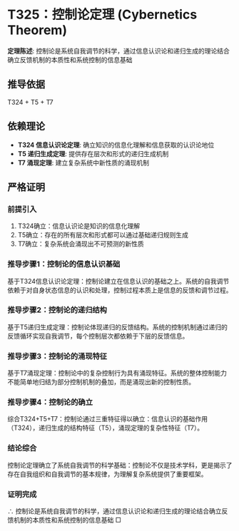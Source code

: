 # T325：控制论定理 (Cybernetics Theorem)

**定理陈述**: 控制论是系统自我调节的科学，通过信息认识论和递归生成的理论结合确立反馈机制的本质性和系统控制的信息基础

## 推导依据
T324 + T5 + T7

## 依赖理论
- **T324 信息认识论定理**: 确立知识的信息化理解和信息获取的认识论地位
- **T5 递归生成定理**: 提供存在层次和形式的递归生成机制
- **T7 涌现定理**: 建立复杂系统中新性质的涌现机制

## 严格证明

### 前提引入
1. T324确立：信息认识论是知识的信息化理解
2. T5确立：存在的所有层次和形式都可以通过基础递归规则生成
3. T7确立：复杂系统会涌现出不可预测的新性质

### 推导步骤1：控制论的信息认识基础
基于T324信息认识论定理：控制论建立在信息认识的基础之上。系统的自我调节依赖于对自身状态信息的认识和处理，控制过程本质上是信息的反馈和调节过程。

### 推导步骤2：控制论的递归结构
基于T5递归生成定理：控制论体现递归的反馈结构。系统的控制机制通过递归的反馈循环实现自我调节，每个控制层次都依赖于下层的反馈信息。

### 推导步骤3：控制论的涌现特征
基于T7涌现定理：控制论中的复杂控制行为具有涌现特征。系统的整体控制能力不能简单地归结为部分控制机制的叠加，而是涌现出新的控制性质。

### 推导步骤4：控制论的确立
综合T324+T5+T7：控制论通过三重特征得以确立：信息认识的基础作用（T324），递归生成的结构特征（T5），涌现定理的复杂性特征（T7）。

### 结论综合
控制论定理确立了系统自我调节的科学基础：控制论不仅是技术学科，更是揭示了存在自我组织和自我调节的基本规律，为理解复杂系统提供了重要框架。

### 证明完成
∴ 控制论是系统自我调节的科学，通过信息认识论和递归生成的理论结合确立反馈机制的本质性和系统控制的信息基础 □